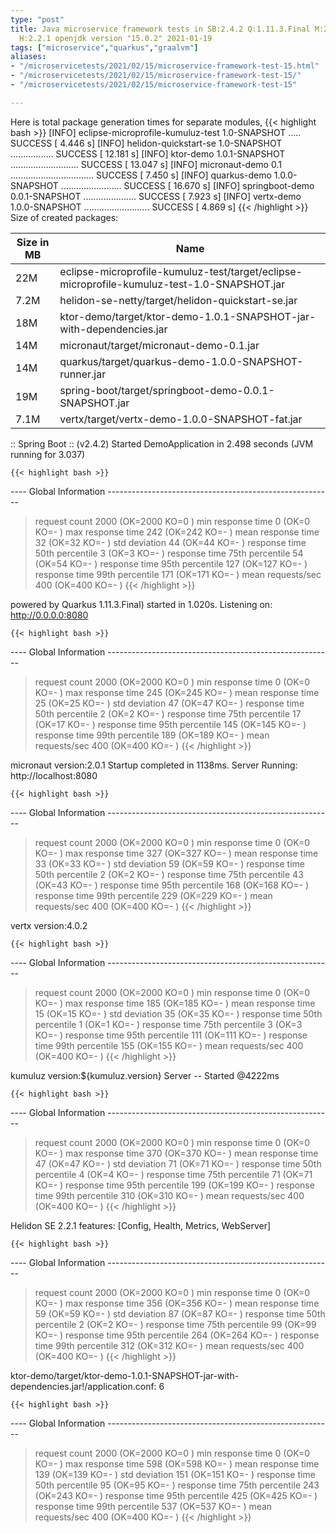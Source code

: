 ```yaml
---
type: "post"
title: Java microservice framework tests in SB:2.4.2 Q:1.11.3.Final M:2.3.2 V:4.0.2
  H:2.2.1 openjdk version "15.0.2" 2021-01-19
tags: ["microservice","quarkus","graalvm"]
aliases:
- "/microservicetests/2021/02/15/microservice-framework-test-15.html"
- "/microservicetests/2021/02/15/microservice-framework-test-15/"
- "/microservicetests/2021/02/15/microservice-framework-test-15"

---
```

 
Here is total package generation times for separate modules,
{{< highlight bash >}}
[INFO] eclipse-microprofile-kumuluz-test 1.0-SNAPSHOT ..... SUCCESS [  4.446 s]
[INFO] helidon-quickstart-se 1.0-SNAPSHOT ................. SUCCESS [ 12.181 s]
[INFO] ktor-demo 1.0.1-SNAPSHOT ........................... SUCCESS [ 13.047 s]
[INFO] micronaut-demo 0.1 ................................. SUCCESS [  7.450 s]
[INFO] quarkus-demo 1.0.0-SNAPSHOT ........................ SUCCESS [ 16.670 s]
[INFO] springboot-demo 0.0.1-SNAPSHOT ..................... SUCCESS [  7.923 s]
[INFO] vertx-demo 1.0.0-SNAPSHOT .......................... SUCCESS [  4.869 s]
{{< /highlight >}}
Size of created packages:

| Size in MB |  Name |
|------------|-------|
| 22M | eclipse-microprofile-kumuluz-test/target/eclipse-microprofile-kumuluz-test-1.0-SNAPSHOT.jar |
| 7.2M | helidon-se-netty/target/helidon-quickstart-se.jar |
| 18M | ktor-demo/target/ktor-demo-1.0.1-SNAPSHOT-jar-with-dependencies.jar |
| 14M | micronaut/target/micronaut-demo-0.1.jar |
| 14M | quarkus/target/quarkus-demo-1.0.0-SNAPSHOT-runner.jar |
| 19M | spring-boot/target/springboot-demo-0.0.1-SNAPSHOT.jar |
| 7.1M | vertx/target/vertx-demo-1.0.0-SNAPSHOT-fat.jar |


:: Spring Boot :: (v2.4.2) Started DemoApplication in 2.498 seconds (JVM running for 3.037)

    {{< highlight bash >}}
---- Global Information --------------------------------------------------------
> request count                                       2000 (OK=2000   KO=0     )
> min response time                                      0 (OK=0      KO=-     )
> max response time                                    242 (OK=242    KO=-     )
> mean response time                                    32 (OK=32     KO=-     )
> std deviation                                         44 (OK=44     KO=-     )
> response time 50th percentile                          3 (OK=3      KO=-     )
> response time 75th percentile                         54 (OK=54     KO=-     )
> response time 95th percentile                        127 (OK=127    KO=-     )
> response time 99th percentile                        171 (OK=171    KO=-     )
> mean requests/sec                                    400 (OK=400    KO=-     )
{{< /highlight >}}

powered by Quarkus 1.11.3.Final) started in 1.020s. Listening on: http://0.0.0.0:8080

    {{< highlight bash >}}
---- Global Information --------------------------------------------------------
> request count                                       2000 (OK=2000   KO=0     )
> min response time                                      0 (OK=0      KO=-     )
> max response time                                    245 (OK=245    KO=-     )
> mean response time                                    25 (OK=25     KO=-     )
> std deviation                                         47 (OK=47     KO=-     )
> response time 50th percentile                          2 (OK=2      KO=-     )
> response time 75th percentile                         17 (OK=17     KO=-     )
> response time 95th percentile                        145 (OK=145    KO=-     )
> response time 99th percentile                        189 (OK=189    KO=-     )
> mean requests/sec                                    400 (OK=400    KO=-     )
{{< /highlight >}}

micronaut version:2.0.1 Startup completed in 1138ms. Server Running: http://localhost:8080

    {{< highlight bash >}}
---- Global Information --------------------------------------------------------
> request count                                       2000 (OK=2000   KO=0     )
> min response time                                      0 (OK=0      KO=-     )
> max response time                                    327 (OK=327    KO=-     )
> mean response time                                    33 (OK=33     KO=-     )
> std deviation                                         59 (OK=59     KO=-     )
> response time 50th percentile                          2 (OK=2      KO=-     )
> response time 75th percentile                         43 (OK=43     KO=-     )
> response time 95th percentile                        168 (OK=168    KO=-     )
> response time 99th percentile                        229 (OK=229    KO=-     )
> mean requests/sec                                    400 (OK=400    KO=-     )
{{< /highlight >}}

vertx version:4.0.2

    {{< highlight bash >}}
---- Global Information --------------------------------------------------------
> request count                                       2000 (OK=2000   KO=0     )
> min response time                                      0 (OK=0      KO=-     )
> max response time                                    185 (OK=185    KO=-     )
> mean response time                                    15 (OK=15     KO=-     )
> std deviation                                         35 (OK=35     KO=-     )
> response time 50th percentile                          1 (OK=1      KO=-     )
> response time 75th percentile                          3 (OK=3      KO=-     )
> response time 95th percentile                        111 (OK=111    KO=-     )
> response time 99th percentile                        155 (OK=155    KO=-     )
> mean requests/sec                                    400 (OK=400    KO=-     )
{{< /highlight >}}

kumuluz version:${kumuluz.version} Server -- Started @4222ms

    {{< highlight bash >}}
---- Global Information --------------------------------------------------------
> request count                                       2000 (OK=2000   KO=0     )
> min response time                                      0 (OK=0      KO=-     )
> max response time                                    370 (OK=370    KO=-     )
> mean response time                                    47 (OK=47     KO=-     )
> std deviation                                         71 (OK=71     KO=-     )
> response time 50th percentile                          4 (OK=4      KO=-     )
> response time 75th percentile                         71 (OK=71     KO=-     )
> response time 95th percentile                        199 (OK=199    KO=-     )
> response time 99th percentile                        310 (OK=310    KO=-     )
> mean requests/sec                                    400 (OK=400    KO=-     )
{{< /highlight >}}

Helidon SE 2.2.1 features: [Config, Health, Metrics, WebServer]

    {{< highlight bash >}}
---- Global Information --------------------------------------------------------
> request count                                       2000 (OK=2000   KO=0     )
> min response time                                      0 (OK=0      KO=-     )
> max response time                                    356 (OK=356    KO=-     )
> mean response time                                    59 (OK=59     KO=-     )
> std deviation                                         87 (OK=87     KO=-     )
> response time 50th percentile                          2 (OK=2      KO=-     )
> response time 75th percentile                         99 (OK=99     KO=-     )
> response time 95th percentile                        264 (OK=264    KO=-     )
> response time 99th percentile                        312 (OK=312    KO=-     )
> mean requests/sec                                    400 (OK=400    KO=-     )
{{< /highlight >}}

ktor-demo/target/ktor-demo-1.0.1-SNAPSHOT-jar-with-dependencies.jar!/application.conf: 6

    {{< highlight bash >}}
---- Global Information --------------------------------------------------------
> request count                                       2000 (OK=2000   KO=0     )
> min response time                                      0 (OK=0      KO=-     )
> max response time                                    598 (OK=598    KO=-     )
> mean response time                                   139 (OK=139    KO=-     )
> std deviation                                        151 (OK=151    KO=-     )
> response time 50th percentile                         95 (OK=95     KO=-     )
> response time 75th percentile                        243 (OK=243    KO=-     )
> response time 95th percentile                        425 (OK=425    KO=-     )
> response time 99th percentile                        537 (OK=537    KO=-     )
> mean requests/sec                                    400 (OK=400    KO=-     )
{{< /highlight >}}